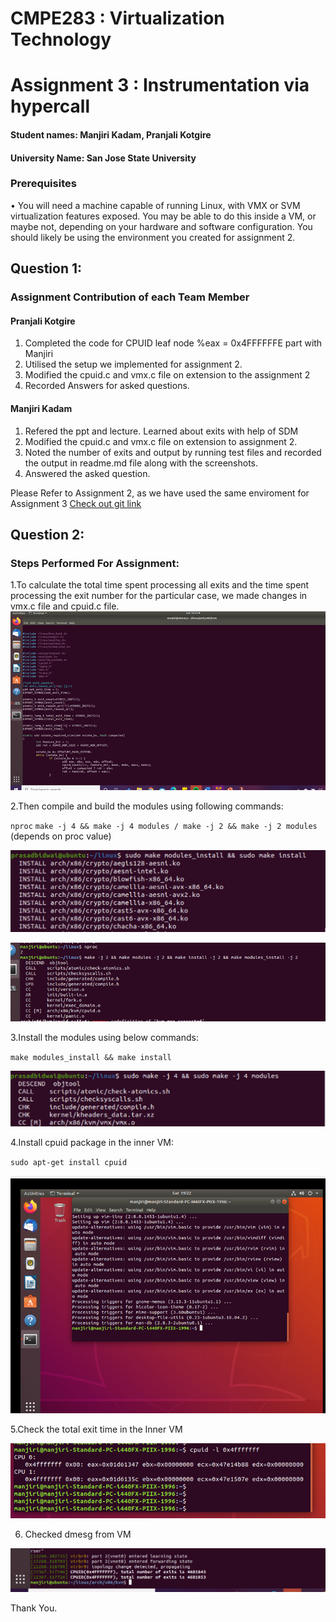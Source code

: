 # CMPE283 : Virtualization Technology
# Assignment 3 : Instrumentation via hypercall

 


#### Student names: Manjiri Kadam, Pranjali Kotgire
#### University Name: San Jose State University

### Prerequisites
• You will need a machine capable of running Linux, with VMX or SVM virtualization features exposed.
You may be able to do this inside a VM, or maybe not, depending on your hardware and software
configuration. You should likely be using the environment you created for assignment 2.

## Question 1:
### Assignment Contribution of each Team Member
#### Pranjali Kotgire 

1. Completed the code for CPUID leaf node %eax = 0x4FFFFFFE part with Manjiri
2. Utilised the setup we implemented for assignment 2.
3. Modified the cpuid.c and vmx.c file on extension to the assignment 2
4. Recorded Answers for asked questions.

#### Manjiri Kadam
1. Refered the ppt and lecture. Learned about exits with help of SDM
2. Modified the cpuid.c and vmx.c file on extension to assignment 2.
3. Noted the number of exits and output by running test files and recorded the output in readme.md file along with the screenshots.
4. Answered the asked question.

Please Refer to Assignment 2, as we have used the same enviroment for Assignment 3
[Check out git link]("https://github.com/Manjiri1101/283_VirtualizationTechnologies/tree/master/Assignment2")

## Question 2:
### Steps Performed For Assignment:
1.To calculate the total time spent processing all exits and the time spent processing the exit number for the particular case, we made changes in vmx.c file and cpuid.c file.
<img src="cpuid.c.png"/>

2.Then compile and build the modules using following commands:

`nproc`
`make -j 4 && make -j 4 modules / make -j 2 && make -j 2 modules` (depends on proc value)

![](https://github.com/Manjiri1101/283_VirtualizationTechnologies/blob/master/Assignment%203/makemodule.png)

<img src="make.png"/>


3.Install the modules using below commands:

`make modules_install && make install `

![](https://github.com/Manjiri1101/283_VirtualizationTechnologies/blob/master/Assignment%203/buildmodu.png)

4.Install cpuid package in the inner VM:

`sudo apt-get install cpuid`

<img src="cpuidpkg.png" />


5.Check the total exit time in the Inner VM

<img src="opinnerv.png" />

6. Checked dmesg from VM
<img src="dmesg.png" />


Thank You.


